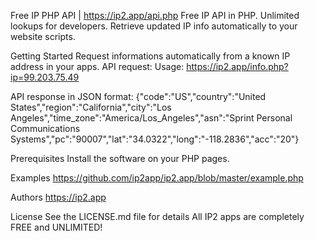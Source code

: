 Free IP PHP API | https://ip2.app/api.php
Free IP API in PHP. Unlimited lookups for developers. Retrieve updated IP info automatically to your website scripts.

Getting Started
Request informations automatically from a known IP address in your apps.
API request:
Usage:
https://ip2.app/info.php?ip=99.203.75.49

API response in JSON format:
{"code":"US","country":"United States","region":"California","city":"Los Angeles","time_zone":"America\/Los_Angeles","asn":"Sprint Personal Communications Systems","pc":"90007","lat":"34.0322","long":"-118.2836","acc":"20"}


Prerequisites
Install the software on your PHP pages.

Examples
https://github.com/ip2app/ip2.app/blob/master/example.php

Authors
https://ip2.app

License
See the LICENSE.md file for details
All IP2 apps are completely FREE and UNLIMITED!

